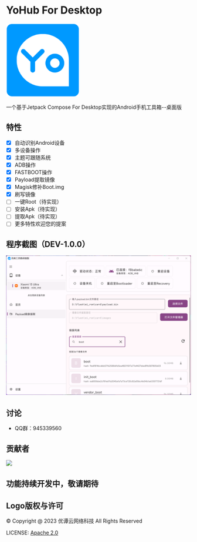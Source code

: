 # YoHub For Desktop
[<img src="resources/ic_launcher_logo.png" width="200"/>](https://yohub.cn)
 
一个基于Jetpack Compose For Desktop实现的Android手机工具箱--桌面版

## 特性
- [x] 自动识别Android设备
- [x] 多设备操作
- [x] 主题可跟随系统
- [x] ADB操作
- [x] FASTBOOT操作
- [x] Payload提取镜像
- [x] Magisk修补Boot.img
- [x] 刷写镜像
- [ ] 一键Root（待实现）
- [ ] 安装Apk（待实现）
- [ ] 提取Apk（待实现）
- [ ] 更多特性欢迎您的提案

## 程序截图（DEV-1.0.0）
![app_screenshot_1.png](resources/md/app_screenshot_1.png)

## 讨论
* QQ群：945339560

## 贡献者
<a href="https://github.com/lumyuan/yohub-desktop/graphs/contributors">
  <img src="https://contrib.rocks/image?repo=lumyuan/yohub-desktop"/>
</a>

## 功能持续开发中，敬请期待

## Logo版权与许可
© Copyright @ 2023 优谭云网络科技 All Rights Reserved

LICENSE: [Apache 2.0](LICENSE)
